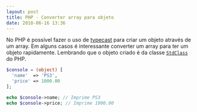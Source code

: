 ```yaml
---
layout: post
title: PHP - Converter array para objeto
date: 2018-06-16 13:36
---
```


No PHP é possível fazer o uso de [typecast](http://php.net/manual/pt_BR/language.types.type-juggling.php#language.types.typecasting) para criar um objeto através de um array. Em alguns casos é interessante converter um array para ter um objeto rapidamente. Lembrando que o objeto criado é da classe [```StdClass```](http://php.net/manual/pt_BR/language.types.object.php#language.types.object.casting) do PHP.

```php
$console = (object) [
  'name'  => 'PS3',
  'price' => 1000.00
];

echo $console->name; // Imprime PS3
echo $console->price; // Imprime 1000.00
```
